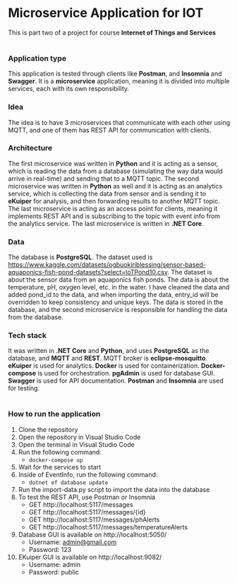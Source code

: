 # Microservice Application for IOT 
This is part two of a project for course **Internet of Things and Services**
<br>
<br>

### Application type
This application is tested through clients like **Postman**, and **Insomnia** and **Swagger**. It is a **microservice** application, meaning it is divided into multiple services, each with its own responsibility.
<br>

### Idea
The idea is to have 3 microservices that communicate with each other using MQTT, and one of them has REST API for communication with clients.

### Architecture
The first microservice was written in **Python** and it is acting as a sensor, which is reading the data from a database (simulating the way data would arrive in real-time) and sending that to a MQTT topic. The second microservice was written in **Python** as well and it is acting as an analytics service, which is collecting the data from sensor and is sending it to **eKuiper** for analysis, and then forwarding results to another MQTT topic. The last microservice is acting as an access point for clients, meaning it implements REST API and is subscribing to the topic with event info from the analytics service. The last microservice is written in **.NET Core**.

### Data
The database is **PostgreSQL**. The dataset used is https://www.kaggle.com/datasets/ogbuokiriblessing/sensor-based-aquaponics-fish-pond-datasets?select=IoTPond10.csv. The dataset is about the sensor data from an aquaponics fish ponds. The data is about the temperature, pH, oxygen level, etc. in the water. I have cleaned the data and added pond_id to the data, and when importing the data, entry_id will be overridden to keep consistency and unique keys. The data is stored in the database, and the second microservice is responsible for handling the data from the database.

### Tech stack
It was written in **.NET Core** and **Python**, and uses **PostgreSQL** as the database, and **MQTT** and **REST**. MQTT broker is **eclipse-mosquitto**. **eKuiper** is used for analytics. **Docker** is used for containerization. **Docker-compose** is used for orchestration. **pgAdmin** is used for database GUI. **Swagger** is used for API documentation. **Postman** and **Insomnia** are used for testing.
<br>
<br>

### How to run the application
1. Clone the repository
2. Open the repository in Visual Studio Code
3. Open the terminal in Visual Studio Code
4. Run the following command:
    - `docker-compose up`
5. Wait for the services to start
6. Inside of EventInfo, run the following command:
    - `dotnet ef database update`
7. Run the import-data.py script to import the data into the database
8. To test the REST API, use Postman or Insomnia
    - GET http://localhost:5117/messages
    - GET http://localhost:5117/messages/{id}
    - GET http://localhost:5117/messages/phAlerts
    - GET http://localhost:5117/messages/temperatureAlerts
9. Database GUI is available on http://localhost:5050/ 
    - Username: admin@gmail.com
    - Password: 123
10. EKuiper GUI is available on http://localhost:9082/ 
    - Username: admin
    - Password: public

